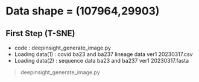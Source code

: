 # Data shape = (107964,29903)
## First Step (T-SNE)
* code : deepinsight_generate_image.py
* Loading data(1) : covid ba23 and ba237 lineage data ver1 20230317.csv 
* Loading data(2) : sequence data ba23 and ba237 ver1 20230317.fasta
> deepinsight_generate_image.py
